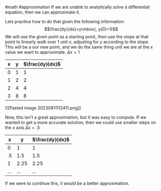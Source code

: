 #math #approximation
If we are unable to analytically solve a differential equation, then we can approximate it.  

Lets practice how to do that given the following information: $$\frac{dy}{dx}=y\mbox{, y(0)=1}$$
We will use the given point as a starting point, then use the slope at that point to linearly walk over 1 unit $x$, adjusting for $y$ according to the slope. This will be a our new point, and we do the same thing unit we are at the $x$ value we want to approximate. 
$\Delta x=1$

| x   | y   | $\frac{dy}{dx}$ |
| --- | --- | --------------- |
| 0   | 1   | 1               |
| 1   | 2   | 2               |
| 2   | 4   | 4               |
| 3   | 8   | 8                |

![[Pasted image 20230811112411.png]]

Now, this isn't a great approximation, but it was easy to compute. If we wanted to get a more accurate solution, then we could use smaller steps on the $x$ axis
$\Delta x=.5$

| x   | y    | $\frac{dy}{dx}$ |
| --- | ---- | --------------- |
| 0   | 1    | 1               |
| .5  | 1.5  | 1.5             |
| 1   | 2.25 | 2.25            |
| ... | ...  | ...                |

If we were to continue this, it would be a better approximation.